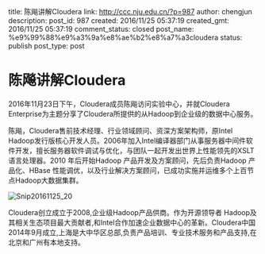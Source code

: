 title: 陈飚讲解Cloudera
link: http://ccc.nju.edu.cn/?p=987
author: chengjun
description: 
post_id: 987
created: 2016/11/25 05:37:19
created_gmt: 2016/11/25 05:37:19
comment_status: closed
post_name: %e9%99%88%e9%a3%9a%e8%ae%b2%e8%a7%a3cloudera
status: publish
post_type: post

# 陈飚讲解Cloudera

2016年11月23日下午，Cloudera成员陈飚访问实验中心，并就Cloudera Enterprise为主题分享了Cloudera所提供的从Hadoop到企业级的数据中心服务。

陈飚，Cloudera售前技术经理、行业领域顾问、资深方案架构师，原Intel Hadoop发行版核心开发人员。2006年加入Intel编译器部门从事服务器中间件软件开发，擅长服务器软件调试与优化，与团队一起开发出世界上性能领先的XSLT 语言处理器。2010 年后开始Hadoop 产品开发及方案顾问，先后负责Hadoop 产品化、HBase 性能调优，以及行业解决方案顾问，已成功实施并运维多个上百节点Hadoop大数据集群。

![Snip20161125_20](/wp-content/uploads/2016/11/Snip20161125_20-1024x568.png)

Cloudera创立成立于2008,企业级Hadoop产品供商。作为开源领导者 Hadoop及其相关生态项目最大贡献者,和Intel合作加速企业数据中心的革新。Cloudera中国2014年9月成立,上海是大中华区总部,负责产品培训、专业技术服务和产品支持,在北京和广州有本地支持。